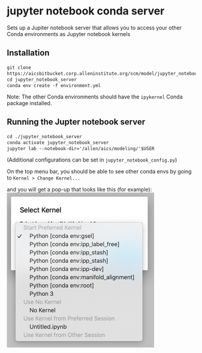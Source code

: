 # jupyter notebook conda server
Sets up a Jupiter notebook server that allows you to access your other Conda environments as Jupyter notebook kernels

## Installation
```
git clone https://aicsbitbucket.corp.alleninstitute.org/scm/model/jupyter_notebook_server.git
cd jupyter_notebook_server
conda env create -f environment.yml
```
Note: The other Conda environments should have the `ipykernel` Conda package installed.

## Running the Jupter notebook server

```
cd ./jupyter_notebook_server
conda activate jupyter_notebook_server
jupyter lab --notebook-dir='/allen/aics/modeling/'$USER
```

(Additional configurations can be set in `jupyter_notebook_config.py`)

On the top menu bar, you should be able to see other conda envs by going to 
`Kernel > Change Kernel...`

and you will get a pop-up that looks like this (for example):  
![alt text](./kernel_examples.png "Examples of kernels to select from")

